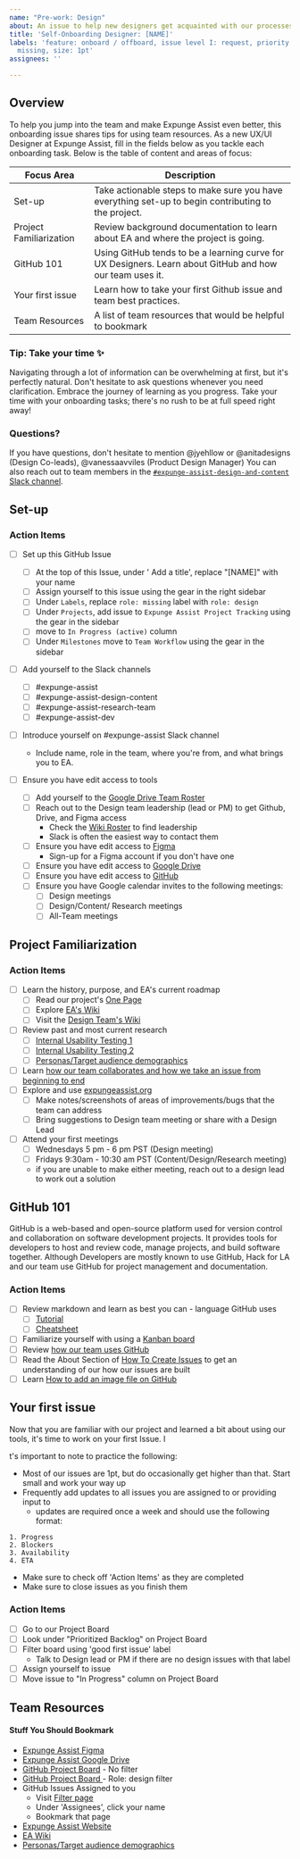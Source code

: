 ```yaml
---
name: "Pre-work: Design"
about: An issue to help new designers get acquainted with our processes.
title: 'Self-Onboarding Designer: [NAME]'
labels: 'feature: onboard / offboard, issue level I: request, priority: medium, role:
  missing, size: 1pt'
assignees: ''

---
```


## Overview

To help you jump into the team and make Expunge Assist even better, this onboarding issue shares tips for using team resources. As a new UX/UI Designer at Expunge Assist, fill in the fields below as you tackle each onboarding task. Below is the table of content and areas of focus:

| Focus Area              | Description                                                                                              |
| ----------------------- | -------------------------------------------------------------------------------------------------------- |
| Set-up                  | Take actionable steps to make sure you have everything set-up to begin contributing to the project.      |
| Project Familiarization | Review background documentation to learn about EA and where the project is going.                        |
| GitHub 101              | Using GitHub tends to be a learning curve for UX Designers. Learn about GitHub and how our team uses it. |
| Your first issue        | Learn how to take your first Github issue and team best practices.                                       |
| Team Resources          | A list of team resources that would be helpful to bookmark                                               |

### Tip: Take your time ✨

Navigating through a lot of information can be overwhelming at first, but it's perfectly natural. Don't hesitate to ask questions whenever you need clarification. Embrace the journey of learning as you progress. Take your time with your onboarding tasks; there's no rush to be at full speed right away!

### Questions?

If you have questions, don't hesitate to mention @jyehllow or @anitadesigns (Design Co-leads), @vanessaavviles (Product Design Manager) You can also reach out to team members in the [`#expunge-assist-design-and-content` Slack channel](https://hackforla.slack.com/archives/C02T3EB0N77).

## Set-up

### Action Items

- [ ] Set up this GitHub Issue

  - [ ] At the top of this Issue, under ' Add a title', replace "[NAME]" with your name
  - [ ] Assign yourself to this issue using the gear in the right sidebar
  - [ ] Under `Labels`, replace `role: missing` label with `role: design`
  - [ ] Under `Projects`, add issue to `Expunge Assist Project Tracking` using the gear in the sidebar
  - [ ] move to `In Progress (active)` column
  - [ ] Under `Milestones` move to `Team Workflow` using the gear in the sidebar

- [ ] Add yourself to the Slack channels

  - [ ] #expunge-assist
  - [ ] #expunge-assist-design-content
  - [ ] #expunge-assist-research-team
  - [ ] #expunge-assist-dev

- [ ] Introduce yourself on #expunge-assist Slack channel

  - Include name, role in the team, where you're from, and what brings you to EA.

- [ ] Ensure you have edit access to tools
  - [ ] Add yourself to the [Google Drive Team Roster](https://docs.google.com/spreadsheets/d/12sAwYiQJP4fmEONF6-oUVYFVupTwSkci/edit)
  - [ ] Reach out to the Design team leadership (lead or PM) to get Github, Drive, and Figma access
    - Check the [Wiki Roster](https://github.com/hackforla/expunge-assist/wiki/The-Current-Team) to find leadership
    - Slack is often the easiest way to contact them
  - [ ] Ensure you have edit access to [Figma](https://www.figma.com/files/project/27345011?fuid=874019376796639084)
    - Sign-up for a Figma account if you don't have one
  - [ ] Ensure you have edit access to [Google Drive](https://drive.google.com/drive/u/0/folders/1qR-5gm7a-3h-Zm6Tu8IxDQ6yL488kf1n)
  - [ ] Ensure you have edit access to [GitHub](https://github.com/hackforla/expunge-assist/projects/1)
  - [ ] Ensure you have Google calendar invites to the following meetings:
    - [ ] Design meetings
    - [ ] Design/Content/ Research meetings
    - [ ] All-Team meetings

## Project Familiarization

### Action Items

- [ ] Learn the history, purpose, and EA's current roadmap
  - [ ] Read our project's [One Page](https://docs.google.com/document/d/1SVgk4vH02oH7kUVbphKebrWMQNOMtzkIkpcksnHAULo/edit)
  - [ ] Explore [EA's Wiki](https://github.com/hackforla/expunge-assist/wiki)
  - [ ] Visit the [Design Team's Wiki](https://github.com/hackforla/expunge-assist/wiki/UX-Designer)
- [ ] Review past and most current research
  - [ ] [Internal Usability Testing 1 ](https://docs.google.com/document/d/1N0u7c1RwbxglQpLk_lIgbhDnAenMhCwNPazcNHI9aJI/edit?tab=t.0#heading=h.gpri51glck6b)
  - [ ] [Internal Usability Testing 2 ](https://docs.google.com/presentation/d/1PH0c-MvX4HKfiEI9xZHUMM9YJFjGNsplaMNsCNbWqzI/edit#slide=id.geed4b67c62_0_0)
  - [ ] [Personas/Target audience demographics](https://docs.google.com/presentation/d/1Bwl-tzVmd3xIZX5vLFmNKkwjylSExFImo2RMIqvsS0g/edit#slide=id.p)
- [ ] Learn [how our team collaborates and how we take an issue from beginning to end](https://www.figma.com/file/hYqRxmBVtJbDv9DJXV6nra/Expunge-Assist-Main-Figma?type=design&node-id=11920-9931&mode=design&t=fJwnNvbDR2UVisY1-4)
- [ ] Explore and use [expungeassist.org](https://expungeassist.org/)
  - [ ] Make notes/screenshots of areas of improvements/bugs that the team can address
  - [ ] Bring suggestions to Design team meeting or share with a Design Lead
- [ ] Attend your first meetings
  - [ ] Wednesdays 5 pm - 6 pm PST (Design meeting)
  - [ ] Fridays 9:30am - 10:30 am PST (Content/Design/Research meeting)
  - if you are unable to make either meeting, reach out to a design lead to work out a solution

## GitHub 101

GitHub is a web-based and open-source platform used for version control and collaboration on software development projects. It provides tools for developers to host and review code, manage projects, and build software together. Although Developers are mostly known to use GitHub, Hack for LA and our team use GitHub for project management and documentation.

### Action Items

- [ ] Review markdown and learn as best you can - language GitHub uses
  - [ ] [Tutorial ](https://www.markdowntutorial.com/)
  - [ ] [Cheatsheet](https://greenido.wordpress.com/2015/09/08/markdown-cheatsheet-101/)
- [ ] Familiarize yourself with using a [Kanban board](https://docs.google.com/document/d/11Fe7mNdmPBP5bD_yLJ1C0_I1TmoK47AuHHrdhdDyWCs/edit#heading=h.nl3p4nf4eqb4)
- [ ] Review [how our team uses GitHub](https://docs.google.com/document/d/1KuNrH_yKli4gvjdSF7DkPi0GtUArh2axYMJip6LlPFA/edit)
- [ ] Read the About Section of [How To Create Issues](https://github.com/hackforla/expunge-assist/wiki/How-to-Create-Issues#About) to get an understanding of our how our issues are built
- [ ] Learn [How to add an image file on GitHub](https://docs.github.com/en/get-started/writing-on-github/working-with-advanced-formatting/attaching-files)

## Your first issue

Now that you are familiar with our project and learned a bit about using our tools, it's time to work on your first Issue. I

t's important to note to practice the following:

- Most of our issues are 1pt, but do occasionally get higher than that. Start small and work your way up
- Frequently add updates to all issues you are assigned to or providing input to
  - updates are required once a week and should use the following format:

```
1. Progress
2. Blockers
3. Availability
4. ETA
```

- Make sure to check off 'Action Items' as they are completed
- Make sure to close issues as you finish them

### Action Items

- [ ] Go to our Project Board
- [ ] Look under "Prioritized Backlog" on Project Board
- [ ] Filter board using 'good first issue' label
  - Talk to Design lead or PM if there are no design issues with that label
- [ ] Assign yourself to issue
- [ ] Move issue to "In Progress" column on Project Board

## Team Resources

#### Stuff You Should Bookmark

- [Expunge Assist Figma](https://www.figma.com/file/hYqRxmBVtJbDv9DJXV6nra/Expunge-Assist-Main-Figma?type=design&node-id=2-21&mode=design&t=gp9ORTk5A0xuk3TF-0)
- [Expunge Assist Google Drive](https://drive.google.com/drive/folders/1qR-5gm7a-3h-Zm6Tu8IxDQ6yL488kf1n?usp=sharing)
- [GitHub Project Board](https://github.com/hackforla/expunge-assist/projects/1) - No filter
- [GitHub Project Board ](https://github.com/hackforla/expunge-assist/projects/1?card_filter_query=label:%22role:+design%22)- Role: design filter
- GitHub Issues Assigned to you
  - Visit [Filter page](https://github.com/hackforla/UI-UX/issues)
  - Under 'Assignees', click your name
  - Bookmark that page
- [Expunge Assist Website ](https://expungeassist.org/)
- [EA Wiki ](https://github.com/hackforla/expunge-assist/wiki)
- [Personas/Target audience demographics](https://docs.google.com/presentation/d/1Bwl-tzVmd3xIZX5vLFmNKkwjylSExFImo2RMIqvsS0g/edit#slide=id.p)
